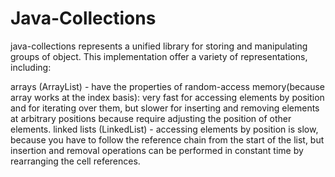 # Java-Collections

java-collections represents a unified library for storing and manipulating groups of object. This implementation offer a variety of representations, including:

arrays (ArrayList) - have the properties of random-access memory(because array works at the index basis): very fast for accessing elements by position and for iterating over them, but slower for inserting and removing elements at arbitrary positions because require adjusting the position of other elements. 
linked lists (LinkedList) - accessing elements by position is slow, because you have to follow the reference chain from the start of the list, but insertion and removal operations can be performed in constant time by rearranging the cell references.

